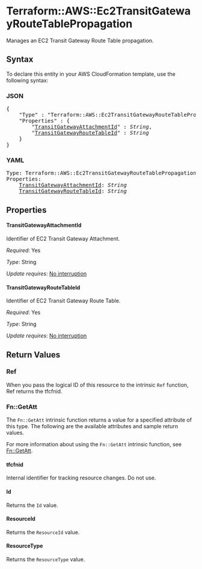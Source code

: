 # Terraform::AWS::Ec2TransitGatewayRouteTablePropagation

Manages an EC2 Transit Gateway Route Table propagation.

## Syntax

To declare this entity in your AWS CloudFormation template, use the following syntax:

### JSON

<pre>
{
    "Type" : "Terraform::AWS::Ec2TransitGatewayRouteTablePropagation",
    "Properties" : {
        "<a href="#transitgatewayattachmentid" title="TransitGatewayAttachmentId">TransitGatewayAttachmentId</a>" : <i>String</i>,
        "<a href="#transitgatewayroutetableid" title="TransitGatewayRouteTableId">TransitGatewayRouteTableId</a>" : <i>String</i>
    }
}
</pre>

### YAML

<pre>
Type: Terraform::AWS::Ec2TransitGatewayRouteTablePropagation
Properties:
    <a href="#transitgatewayattachmentid" title="TransitGatewayAttachmentId">TransitGatewayAttachmentId</a>: <i>String</i>
    <a href="#transitgatewayroutetableid" title="TransitGatewayRouteTableId">TransitGatewayRouteTableId</a>: <i>String</i>
</pre>

## Properties

#### TransitGatewayAttachmentId

Identifier of EC2 Transit Gateway Attachment.

_Required_: Yes

_Type_: String

_Update requires_: [No interruption](https://docs.aws.amazon.com/AWSCloudFormation/latest/UserGuide/using-cfn-updating-stacks-update-behaviors.html#update-no-interrupt)

#### TransitGatewayRouteTableId

Identifier of EC2 Transit Gateway Route Table.

_Required_: Yes

_Type_: String

_Update requires_: [No interruption](https://docs.aws.amazon.com/AWSCloudFormation/latest/UserGuide/using-cfn-updating-stacks-update-behaviors.html#update-no-interrupt)

## Return Values

### Ref

When you pass the logical ID of this resource to the intrinsic `Ref` function, Ref returns the tfcfnid.

### Fn::GetAtt

The `Fn::GetAtt` intrinsic function returns a value for a specified attribute of this type. The following are the available attributes and sample return values.

For more information about using the `Fn::GetAtt` intrinsic function, see [Fn::GetAtt](https://docs.aws.amazon.com/AWSCloudFormation/latest/UserGuide/intrinsic-function-reference-getatt.html).

#### tfcfnid

Internal identifier for tracking resource changes. Do not use.

#### Id

Returns the <code>Id</code> value.

#### ResourceId

Returns the <code>ResourceId</code> value.

#### ResourceType

Returns the <code>ResourceType</code> value.

